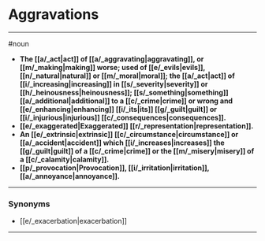 # Aggravations
---
#noun
- **The [[a/_act|act]] of [[a/_aggravating|aggravating]], or [[m/_making|making]] worse; used of [[e/_evils|evils]], [[n/_natural|natural]] or [[m/_moral|moral]]; the [[a/_act|act]] of [[i/_increasing|increasing]] in [[s/_severity|severity]] or [[h/_heinousness|heinousness]]; [[s/_something|something]] [[a/_additional|additional]] to a [[c/_crime|crime]] or wrong and [[e/_enhancing|enhancing]] [[i/_its|its]] [[g/_guilt|guilt]] or [[i/_injurious|injurious]] [[c/_consequences|consequences]].**
- **[[e/_exaggerated|Exaggerated]] [[r/_representation|representation]].**
- **An [[e/_extrinsic|extrinsic]] [[c/_circumstance|circumstance]] or [[a/_accident|accident]] which [[i/_increases|increases]] the [[g/_guilt|guilt]] of a [[c/_crime|crime]] or the [[m/_misery|misery]] of a [[c/_calamity|calamity]].**
- **[[p/_provocation|Provocation]], [[i/_irritation|irritation]], [[a/_annoyance|annoyance]].**
---
### Synonyms
- [[e/_exacerbation|exacerbation]]
---
